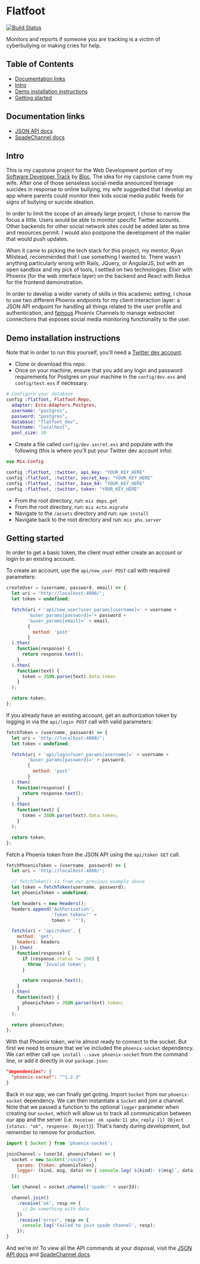 # Flatfoot
[![Build Status](https://travis-ci.org/davelively14/flatfoot.svg?branch=master)](https://travis-ci.org/davelively14/flatfoot)

Monitors and reports if someone you are tracking is a victim of cyberbullying or making cries for help.

## Table of Contents

* [Documentation links](#docs)
* [Intro](#intro)
* [Demo installation instructions](#install)
* [Getting started](#getting-started)

## <a name="docs"></a>Documentation links

* [JSON API docs](https://github.com/davelively14/flatfoot/blob/master/JSON_api.md)
* [SpadeChannel docs](https://github.com/davelively14/flatfoot/blob/master/spade_channel.md)

## <a name="intro"></a>Intro

This is my capstone project for the Web Development portion of my [Software Developer Track](https://www.bloc.io/software-developer-track) by [Bloc](https://www.bloc.io/). The idea for my capstone came from my wife. After one of those senseless social-media announced teenage suicides in response to online bullying, my wife suggested that I develop an app where parents could monitor their kids social media public feeds for signs of bullying or suicide ideation.

In order to limit the scope of an already large project, I chose to narrow the focus a little. Users would be able to monitor specific Twitter accounts. Other backends for other social network sites could be added later as time and resources permit.  I would also postpone the development of the mailer that would push updates.

When it came to picking the tech stack for this project, my mentor, Ryan Milstead, recommended that I use something I wanted to. There wasn’t anything particularly wrong with Rails, JQuery, or AngularJS, but with an open sandbox and my pick of tools, I settled on two technologies: Elixir with Phoenix (for the web interface layer) on the backend and React with Redux for the frontend demonstration.

In order to develop a wider variety of skills in this academic setting, I chose to use two different Phoenix endpoints for my client interaction layer: a JSON API endpoint for handling all things related to the user profile and authentication, and [famous](http://www.phoenixframework.org/blog/the-road-to-2-million-websocket-connections) Phoenix Channels to manage websocket connections that exposes social media monitoring functionality to the user.

## <a name="install"></a>Demo installation instructions

Note that in order to run this yourself, you'll need a [Twitter dev account](https://dev.twitter.com/).

* Clone or download this repo.
* Once on your machine, ensure that you add any login and password requirements for Postgres on your machine in the `config/dev.exs` and `config/test.exs` if necessary.
```elixir
# Configure your database
config :flatfoot, Flatfoot.Repo,
  adapter: Ecto.Adapters.Postgres,
  username: "postgres",
  password: "postgres",
  database: "flatfoot_dev",
  hostname: "localhost",
  pool_size: 10
```
* Create a file called `config/dev.secret.exs` and populate with the following (this is where you'll put your Twitter dev account info):

```elixir
use Mix.Config

config :flatfoot, :twitter, api_key: "YOUR_KEY_HERE"
config :flatfoot, :twitter, secret_key: "YOUR_KEY_HERE"
config :flatfoot, :twitter, base_64: "YOUR_KEY_HERE"
config :flatfoot, :twitter, token: "YOUR_KEY_HERE"
```
* From the root directory, run: `mix deps.get`
* From the root directory, run: `mix ecto.migrate`
* Navigate to the `/assets` directory and run: `npm install`
* Navigate back to the root directory and run: `mix phx.server`

## <a name="getting-started"></a>Getting started

In order to get a basic token, the client must either create an account or login to an existing account.

To create an account, use the `api/new_user POST` call with required parameters:
```javascript
createUser = (username, password, email) => {
  let uri = 'http://localhost:4000/';
  let token = undefined;

  fetch(uri + 'api/new_user?user_params[username]=' + username +
        '&user_params[password]='+ password +
        '&user_params[email]=' + email,
        {
          method: 'post'
        }
  ).then(
    function(response) {
      return response.text();
    }
  ).then(
    function(text) {
      token = JSON.parse(text).data.token
    }
  );

  return token;
};
```

If you already have an existing account, get an authorization token by logging in via the `api/login POST` call with valid parameters:
```javascript
fetchToken = (username, password) => {
  let uri = 'http://localhost:4000/';
  let token = undefined;

  fetch(uri + 'api/login?user_params[username]=' + username +
        '&user_params[password]=' + password,
        {
          method: 'post'
        }
  ).then(
    function(response) {
      return response.text();
    }
  ).then(
    function(text) {
      token = JSON.parse(text).data.token;
    }
  );

  return token;
};
```

Fetch a Phoenix token from the JSON API using the `api/token GET` call.
```javascript
fetchPhoenixToken = (username, password) => {
  let uri = 'http://localhost:4000/';

  // fetchToken() is from our previous example above
  let token = fetchToken(username, password);
  let phoenixToken = undefined;

  let headers = new Headers();
  headers.append('Authorization',
                 'Token token="' +
                 token + '"');

  fetch(uri + 'api/token', {
    method: 'get',
    headers: headers
  }).then(
    function(response) {
      if (response.status != 200) {
        throw 'Invalid token';
      }

      return response.text();
    }
  ).then(
    function(text) {
      phoenixToken = JSON.parse(text).token;
    }
  );

  return phoenixToken;
};
```

With that Phoenix token, we're almost ready to connect to the socket. But first we need to ensure that we've included the `phoenix-socket` dependency. We can either call `npm install --save phoenix-socket` from the command line, or add it directly in our `package.json`:
```json
"dependencies": {
  "phoenix-socket": "^1.2.3"
}
```

Back in our app, we can finally get goting. Import `Socket` from our `phoenix-socket` dependency. We can then instantiate a `Socket` and join a channel. Note that we passed a function to the optional `logger` parameter when creating our `socket`, which will allow us to track all communication between our app and the server (i.e. `receive: ok spade:11 phx_reply (1) Object {status: "ok", response: Object}`). That's handy during development, but remember to remove for production.
```javascript
import { Socket } from 'phoenix-socket';

joinChannel = (userId, phoenixToken) => {
  socket = new Socket('/socket', {
    params: {token: phoenixToken},
    logger: (kind, msg, data) => { console.log(`${kind}: ${msg}`, data); }
  });

  let channel = socket.channel('spade:' + userId);

  channel.join()
    .receive('ok', resp => {
      // Do something with data
    })
    .receive('error', resp => {
      console.log('Failed to join spade channel', resp);
    });
}
```

And we're in! To view all the API commands at your disposal, visit the [JSON API docs](https://github.com/davelively14/flatfoot/blob/master/JSON_api.md) and [SpadeChannel docs](https://github.com/davelively14/flatfoot/blob/master/spade_channel.md).
